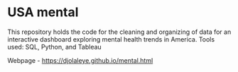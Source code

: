# USA mental

This repository holds the code for the cleaning and organizing of data for an interactive dashboard exploring mental health trends in America.
Tools used: SQL, Python, and Tableau

Webpage - https://djolaleye.github.io/mental.html
